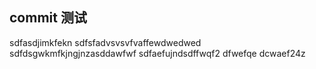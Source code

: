## commit 测试
sdfasdjimkfekn
sdfsfadvsvsvfvaffewdwedwed
sdfdsgwkmfkjngjnzasddawfwf
sdfaefujndsdffwqf2
dfwefqe
dcwaef24z